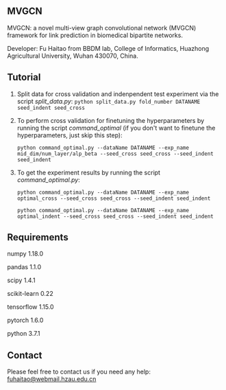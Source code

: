 ## MVGCN

MVGCN: a novel multi-view graph convolutional network (MVGCN) framework for link prediction in biomedical bipartite networks. 

Developer: Fu Haitao from BBDM lab, College of Informatics, Huazhong Agricultural University, Wuhan 430070, China.

## Tutorial

1. Split data for cross validation and indenpendent test experiment via the script *split_data.py*: `python split_data.py fold_number DATANAME seed_indent seed_cross`

2. To perform cross validation for finetuning the hyperparameters by running the script *command_optimal* (if you don't want to finetune the hyperparameters, just skip this step): 

   `python command_optimal.py --dataName DATANAME --exp_name mid_dim/num_layer/alp_beta --seed_cross seed_cross --seed_indent seed_indent`

3. To get the experiment results by running the script *command_optimal.py*: 

   `python command_optimal.py --dataName DATANAME --exp_name optimal_cross --seed_cross seed_cross --seed_indent seed_indent`

   `python command_optimal.py --dataName DATANAME --exp_name optimal_indent --seed_cross seed_cross --seed_indent seed_indent`

## Requirements

numpy 1.18.0

pandas 1.1.0

scipy 1.4.1

scikit-learn 0.22

tensorflow 1.15.0

pytorch 1.6.0

python 3.7.1

## Contact

Please feel free to contact us if you need any help: [fuhaitao@webmail.hzau.edu.cn](mailto:fuhaitao@webmail.hzau.edu.cn)

